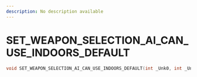 ```yaml
---
description: No description available 
---
```


# SET_WEAPON_SELECTION_AI_CAN_USE_INDOORS_DEFAULT

```cpp
void SET_WEAPON_SELECTION_AI_CAN_USE_INDOORS_DEFAULT(int _Unk0, int _Unk1);
```